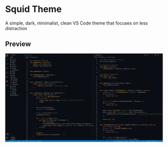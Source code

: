 # Squid Theme

A simple, dark, minimalist, clean VS Code theme that focuses on less distraction

## Preview

![preview](assets/images/preview.png)
